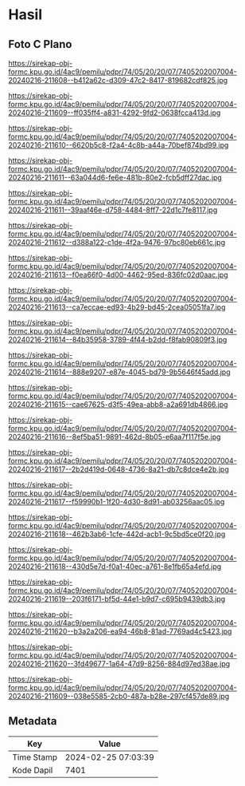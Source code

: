 # Hasil

## Foto C Plano

https://sirekap-obj-formc.kpu.go.id/4ac9/pemilu/pdpr/74/05/20/20/07/7405202007004-20240216-211608--b412a62c-d309-47c2-8417-819682cdf825.jpg

https://sirekap-obj-formc.kpu.go.id/4ac9/pemilu/pdpr/74/05/20/20/07/7405202007004-20240216-211609--ff035ff4-a831-4292-9fd2-0638fcca413d.jpg

https://sirekap-obj-formc.kpu.go.id/4ac9/pemilu/pdpr/74/05/20/20/07/7405202007004-20240216-211610--6620b5c8-f2a4-4c8b-a44a-70bef874bd99.jpg

https://sirekap-obj-formc.kpu.go.id/4ac9/pemilu/pdpr/74/05/20/20/07/7405202007004-20240216-211611--63a044d6-fe6e-481b-80e2-fcb5dff27dac.jpg

https://sirekap-obj-formc.kpu.go.id/4ac9/pemilu/pdpr/74/05/20/20/07/7405202007004-20240216-211611--39aaf46e-d758-4484-8ff7-22d1c7fe8117.jpg

https://sirekap-obj-formc.kpu.go.id/4ac9/pemilu/pdpr/74/05/20/20/07/7405202007004-20240216-211612--d388a122-c1de-4f2a-9476-97bc80eb661c.jpg

https://sirekap-obj-formc.kpu.go.id/4ac9/pemilu/pdpr/74/05/20/20/07/7405202007004-20240216-211613--f0ea66f0-4d00-4462-95ed-836fc02d0aac.jpg

https://sirekap-obj-formc.kpu.go.id/4ac9/pemilu/pdpr/74/05/20/20/07/7405202007004-20240216-211613--ca7eccae-ed93-4b29-bd45-2cea05051fa7.jpg

https://sirekap-obj-formc.kpu.go.id/4ac9/pemilu/pdpr/74/05/20/20/07/7405202007004-20240216-211614--84b35958-3789-4f44-b2dd-f8fab90809f3.jpg

https://sirekap-obj-formc.kpu.go.id/4ac9/pemilu/pdpr/74/05/20/20/07/7405202007004-20240216-211614--888e9207-e87e-4045-bd79-9b5646f45add.jpg

https://sirekap-obj-formc.kpu.go.id/4ac9/pemilu/pdpr/74/05/20/20/07/7405202007004-20240216-211615--cae67625-d3f5-49ea-abb8-a2a691db4866.jpg

https://sirekap-obj-formc.kpu.go.id/4ac9/pemilu/pdpr/74/05/20/20/07/7405202007004-20240216-211616--8ef5ba51-9891-462d-8b05-e6aa7f117f5e.jpg

https://sirekap-obj-formc.kpu.go.id/4ac9/pemilu/pdpr/74/05/20/20/07/7405202007004-20240216-211617--2b2d419d-0648-4736-8a21-db7c8dce4e2b.jpg

https://sirekap-obj-formc.kpu.go.id/4ac9/pemilu/pdpr/74/05/20/20/07/7405202007004-20240216-211617--f59990b1-1f20-4d30-8d91-ab03256aac05.jpg

https://sirekap-obj-formc.kpu.go.id/4ac9/pemilu/pdpr/74/05/20/20/07/7405202007004-20240216-211618--462b3ab6-1cfe-442d-acb1-9c5bd5ce0f20.jpg

https://sirekap-obj-formc.kpu.go.id/4ac9/pemilu/pdpr/74/05/20/20/07/7405202007004-20240216-211618--430d5e7d-f0a1-40ec-a761-8e1fb65a4efd.jpg

https://sirekap-obj-formc.kpu.go.id/4ac9/pemilu/pdpr/74/05/20/20/07/7405202007004-20240216-211619--203f6171-bf5d-44e1-b9d7-c695b9439db3.jpg

https://sirekap-obj-formc.kpu.go.id/4ac9/pemilu/pdpr/74/05/20/20/07/7405202007004-20240216-211620--b3a2a206-ea94-46b8-81ad-7769ad4c5423.jpg

https://sirekap-obj-formc.kpu.go.id/4ac9/pemilu/pdpr/74/05/20/20/07/7405202007004-20240216-211620--3fd49677-1a64-47d9-8256-884d97ed38ae.jpg

https://sirekap-obj-formc.kpu.go.id/4ac9/pemilu/pdpr/74/05/20/20/07/7405202007004-20240216-211609--038e5585-2cb0-487a-b28e-297cf457de89.jpg


## Metadata

| Key        | Value               |
| ---------- | ------------------- |
| Time Stamp | 2024-02-25 07:03:39 |
| Kode Dapil | 7401                |



